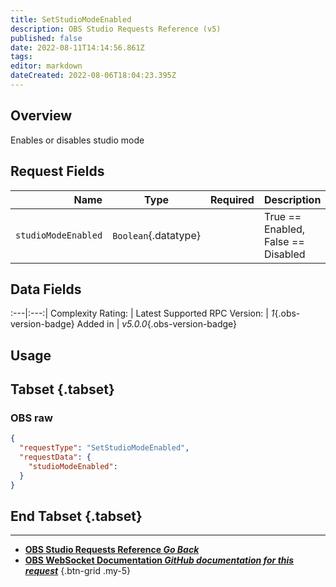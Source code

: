 ```yaml
---
title: SetStudioModeEnabled
description: OBS Studio Requests Reference (v5)
published: false
date: 2022-08-11T14:14:56.861Z
tags: 
editor: markdown
dateCreated: 2022-08-06T18:04:23.395Z
---
```


## Overview
Enables or disables studio mode

## Request Fields
Name | Type | Required| Description |
----:|:----:|:-------:|:------------|
`studioModeEnabled` | `Boolean`{.datatype} | <i class="mdi mdi-check-bold"></i> | True == Enabled, False == Disabled

## Data Fields
:---|:---:|
Complexity Rating: | <span class="stars stars--1"></span>
Latest Supported RPC Version: | *1*{.obs-version-badge}
Added in | *v5.0.0*{.obs-version-badge}

## Usage
## Tabset {.tabset}
### OBS raw
```json
{
  "requestType": "SetStudioModeEnabled",
  "requestData": {
    "studioModeEnabled": 
  }
}
```
## End Tabset {.tabset}

---

- [<i class="mdi mdi-chevron-left"></i>**OBS Studio Requests Reference *Go Back***](/en/Broadcasters/OBS/Requests)
- [<i class="mdi mdi-github"></i> **OBS WebSocket Documentation *GitHub documentation for this request***](https://github.com/obsproject/obs-websocket/blob/master/docs/generated/protocol.md#setstudiomodeenabled)
{.btn-grid .my-5}